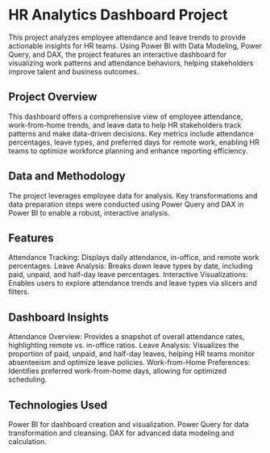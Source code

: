 # HR Analytics Dashboard Project
This project analyzes employee attendance and leave trends to provide actionable insights for HR teams. Using Power BI with Data Modeling, Power Query, and DAX, the project features an interactive dashboard for visualizing work patterns and attendance behaviors, helping stakeholders improve talent and business outcomes.

## Project Overview
This dashboard offers a comprehensive view of employee attendance, work-from-home trends, and leave data to help HR stakeholders track patterns and make data-driven decisions. Key metrics include attendance percentages, leave types, and preferred days for remote work, enabling HR teams to optimize workforce planning and enhance reporting efficiency.

## Data and Methodology
The project leverages employee data for analysis. Key transformations and data preparation steps were conducted using Power Query and DAX in Power BI to enable a robust, interactive analysis.

## Features
Attendance Tracking: Displays daily attendance, in-office, and remote work percentages.
Leave Analysis: Breaks down leave types by date, including paid, unpaid, and half-day leave percentages.
Interactive Visualizations: Enables users to explore attendance trends and leave types via slicers and filters.

## Dashboard Insights
Attendance Overview: Provides a snapshot of overall attendance rates, highlighting remote vs. in-office ratios.
Leave Analysis: Visualizes the proportion of paid, unpaid, and half-day leaves, helping HR teams monitor absenteeism and optimize leave policies.
Work-from-Home Preferences: Identifies preferred work-from-home days, allowing for optimized scheduling.

## Technologies Used
Power BI for dashboard creation and visualization.
Power Query for data transformation and cleansing.
DAX for advanced data modeling and calculation.
